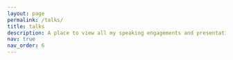 ```yaml
---
layout: page
permalink: /talks/
title: talks
description: A place to view all my speaking engagements and presentations!
nav: true
nav_order: 6
---
```


<div class="talks">
    


</div>